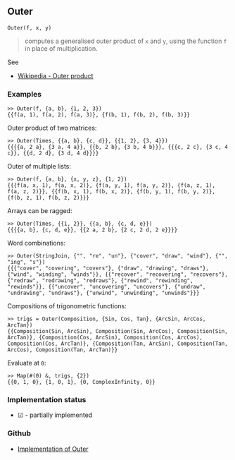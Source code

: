 ## Outer

```
Outer(f, x, y)
```

> computes a generalised outer product of `x` and `y`, using the function `f` in place of multiplication.

See
* [Wikipedia - Outer product](https://en.wikipedia.org/wiki/Outer_product)


### Examples

```
>> Outer(f, {a, b}, {1, 2, 3})
{{f(a, 1), f(a, 2), f(a, 3)}, {f(b, 1), f(b, 2), f(b, 3)}}
```

Outer product of two matrices:

```
>> Outer(Times, {{a, b}, {c, d}}, {{1, 2}, {3, 4}})
{{{{a, 2 a}, {3 a, 4 a}}, {{b, 2 b}, {3 b, 4 b}}}, {{{c, 2 c}, {3 c, 4 c}}, {{d, 2 d}, {3 d, 4 d}}}}
```

Outer of multiple lists:

```
>> Outer(f, {a, b}, {x, y, z}, {1, 2})
{{{f(a, x, 1), f(a, x, 2)}, {f(a, y, 1), f(a, y, 2)}, {f(a, z, 1), f(a, z, 2)}}, {{f(b, x, 1), f(b, x, 2)}, {f(b, y, 1), f(b, y, 2)}, {f(b, z, 1), f(b, z, 2)}}}
```
 
Arrays can be ragged:

```
>> Outer(Times, {{1, 2}}, {{a, b}, {c, d, e}})
{{{{a, b}, {c, d, e}}, {{2 a, 2 b}, {2 c, 2 d, 2 e}}}}
```

Word combinations:

```
>> Outer(StringJoin, {"", "re", "un"}, {"cover", "draw", "wind"}, {"", "ing", "s"}) 
{{{"cover", "covering", "covers"}, {"draw", "drawing", "draws"}, {"wind", "winding", "winds"}}, {{"recover", "recovering", "recovers"}, {"redraw", "redrawing", "redraws"}, {"rewind", "rewinding", "rewinds"}}, {{"uncover", "uncovering", "uncovers"}, {"undraw", "undrawing", "undraws"}, {"unwind", "unwinding", "unwinds"}}}
```

Compositions of trigonometric functions:

```
>> trigs = Outer(Composition, {Sin, Cos, Tan}, {ArcSin, ArcCos, ArcTan})
{{Composition(Sin, ArcSin), Composition(Sin, ArcCos), Composition(Sin, ArcTan)}, {Composition(Cos, ArcSin), Composition(Cos, ArcCos), Composition(Cos, ArcTan)}, {Composition(Tan, ArcSin), Composition(Tan, ArcCos), Composition(Tan, ArcTan)}}
```

Evaluate at `0`:

```
>> Map(#(0) &, trigs, {2})
{{0, 1, 0}, {1, 0, 1}, {0, ComplexInfinity, 0}}
```






### Implementation status

* &#x2611; - partially implemented

### Github

* [Implementation of Outer](https://github.com/axkr/symja_android_library/blob/master/symja_android_library/matheclipse-core/src/main/java/org/matheclipse/core/reflection/system/Outer.java#L81) 
